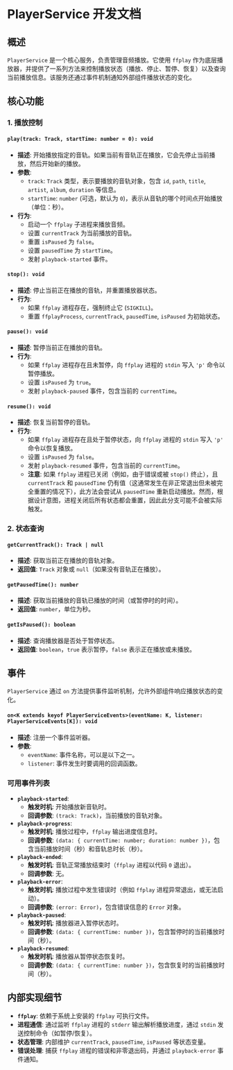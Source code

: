 # PlayerService 开发文档

## 概述

`PlayerService` 是一个核心服务，负责管理音频播放。它使用 `ffplay` 作为底层播放器，并提供了一系列方法来控制播放状态（播放、停止、暂停、恢复）以及查询当前播放信息。该服务还通过事件机制通知外部组件播放状态的变化。

## 核心功能

### 1. 播放控制

#### `play(track: Track, startTime: number = 0): void`

*   **描述**: 开始播放指定的音轨。如果当前有音轨正在播放，它会先停止当前播放，然后开始新的播放。
*   **参数**:
    *   `track`: `Track` 类型，表示要播放的音轨对象，包含 `id`, `path`, `title`, `artist`, `album`, `duration` 等信息。
    *   `startTime`: `number` (可选，默认为 `0`)，表示从音轨的哪个时间点开始播放（单位：秒）。
*   **行为**:
    *   启动一个 `ffplay` 子进程来播放音频。
    *   设置 `currentTrack` 为当前播放的音轨。
    *   重置 `isPaused` 为 `false`。
    *   设置 `pausedTime` 为 `startTime`。
    *   发射 `playback-started` 事件。

#### `stop(): void`

*   **描述**: 停止当前正在播放的音轨，并重置播放器状态。
*   **行为**:
    *   如果 `ffplay` 进程存在，强制终止它 (`SIGKILL`)。
    *   重置 `ffplayProcess`, `currentTrack`, `pausedTime`, `isPaused` 为初始状态。

#### `pause(): void`

*   **描述**: 暂停当前正在播放的音轨。
*   **行为**:
    *   如果 `ffplay` 进程存在且未暂停，向 `ffplay` 进程的 `stdin` 写入 `'p'` 命令以暂停播放。
    *   设置 `isPaused` 为 `true`。
    *   发射 `playback-paused` 事件，包含当前的 `currentTime`。

#### `resume(): void`

*   **描述**: 恢复当前暂停的音轨。
*   **行为**:
    *   如果 `ffplay` 进程存在且处于暂停状态，向 `ffplay` 进程的 `stdin` 写入 `'p'` 命令以恢复播放。
    *   设置 `isPaused` 为 `false`。
    *   发射 `playback-resumed` 事件，包含当前的 `currentTime`。
    *   **注意**: 如果 `ffplay` 进程已关闭（例如，由于错误或被 `stop()` 终止），且 `currentTrack` 和 `pausedTime` 仍有值（这通常发生在非正常退出但未被完全重置的情况下），此方法会尝试从 `pausedTime` 重新启动播放。然而，根据设计意图，进程关闭后所有状态都会重置，因此此分支可能不会被实际触发。

### 2. 状态查询

#### `getCurrentTrack(): Track | null`

*   **描述**: 获取当前正在播放的音轨对象。
*   **返回值**: `Track` 对象或 `null`（如果没有音轨正在播放）。

#### `getPausedTime(): number`

*   **描述**: 获取当前播放的音轨已播放的时间（或暂停时的时间）。
*   **返回值**: `number`，单位为秒。

#### `getIsPaused(): boolean`

*   **描述**: 查询播放器是否处于暂停状态。
*   **返回值**: `boolean`，`true` 表示暂停，`false` 表示正在播放或未播放。

## 事件

`PlayerService` 通过 `on` 方法提供事件监听机制，允许外部组件响应播放状态的变化。

#### `on<K extends keyof PlayerServiceEvents>(eventName: K, listener: PlayerServiceEvents[K]): void`

*   **描述**: 注册一个事件监听器。
*   **参数**:
    *   `eventName`: 事件名称，可以是以下之一。
    *   `listener`: 事件发生时要调用的回调函数。

### 可用事件列表

*   **`playback-started`**:
    *   **触发时机**: 开始播放新音轨时。
    *   **回调参数**: `(track: Track)`，当前播放的音轨对象。
*   **`playback-progress`**:
    *   **触发时机**: 播放过程中，`ffplay` 输出进度信息时。
    *   **回调参数**: `(data: { currentTime: number; duration: number })`，包含当前播放时间（秒）和音轨总时长（秒）。
*   **`playback-ended`**:
    *   **触发时机**: 音轨正常播放结束时（`ffplay` 进程以代码 `0` 退出）。
    *   **回调参数**: 无。
*   **`playback-error`**:
    *   **触发时机**: 播放过程中发生错误时（例如 `ffplay` 进程异常退出，或无法启动）。
    *   **回调参数**: `(error: Error)`，包含错误信息的 `Error` 对象。
*   **`playback-paused`**:
    *   **触发时机**: 播放器进入暂停状态时。
    *   **回调参数**: `(data: { currentTime: number })`，包含暂停时的当前播放时间（秒）。
*   **`playback-resumed`**:
    *   **触发时机**: 播放器从暂停状态恢复时。
    *   **回调参数**: `(data: { currentTime: number })`，包含恢复时的当前播放时间（秒）。

## 内部实现细节

*   **`ffplay`**: 依赖于系统上安装的 `ffplay` 可执行文件。
*   **进程通信**: 通过监听 `ffplay` 进程的 `stderr` 输出解析播放进度，通过 `stdin` 发送控制命令（如暂停/恢复）。
*   **状态管理**: 内部维护 `currentTrack`, `pausedTime`, `isPaused` 等状态变量。
*   **错误处理**: 捕获 `ffplay` 进程的错误和非零退出码，并通过 `playback-error` 事件通知。
